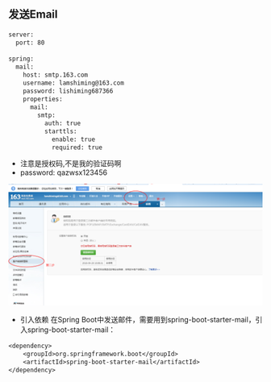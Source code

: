 ## 发送Email 

```  
server:
  port: 80

spring:
  mail:
    host: smtp.163.com
    username: lamshiming@163.com
    password: lishiming687366
    properties:
      mail:
        smtp:
          auth: true
          starttls:
            enable: true
            required: true

```

*  注意是授权码,不是我的验证码啊
*  password: qazwsx123456

![Image 解释](使用spring%20boot%20发送邮件.png)



* 引入依赖
  在Spring Boot中发送邮件，需要用到spring-boot-starter-mail，引入spring-boot-starter-mail：
  
```  
<dependency>
    <groupId>org.springframework.boot</groupId>
    <artifactId>spring-boot-starter-mail</artifactId>
</dependency>

```

